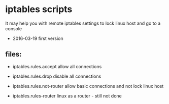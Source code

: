 # iptables scripts

It may help you with remote iptables settings to lock linux host and go to a console

- 2016-03-19 first version

## files:
- iptables.rules.accept
allow all connections

- iptables.rules.drop
disable all connections

- iptables.rules.not-router
allow basic connections and not lock linux host 
- iptables.rules-router
linux as a router - still not done
